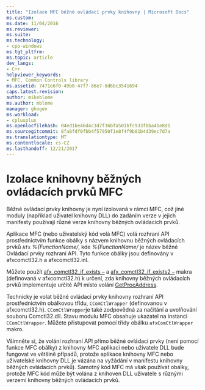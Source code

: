 ```yaml
---
title: "Izolace MFC běžné ovládací prvky knihovny | Microsoft Docs"
ms.custom: 
ms.date: 11/04/2016
ms.reviewer: 
ms.suite: 
ms.technology:
- cpp-windows
ms.tgt_pltfrm: 
ms.topic: article
dev_langs:
- C++
helpviewer_keywords:
- MFC, Common Controls library
ms.assetid: 7471e6f0-49b0-47f7-86e7-8d6bc3541694
caps.latest.revision: 
author: mikeblome
ms.author: mblome
manager: ghogen
ms.workload:
- cplusplus
ms.openlocfilehash: 04ed1be46d4c3d7f36bfa501bfc933fbba41e8d1
ms.sourcegitcommit: 8fa8fdf0fbb4f57950f1e8f4f9b81b4d39ec7d7a
ms.translationtype: MT
ms.contentlocale: cs-CZ
ms.lasthandoff: 12/21/2017
---
```

# <a name="isolation-of-the-mfc-common-controls-library"></a>Izolace knihovny běžných ovládacích prvků MFC
Běžné ovládací prvky knihovny je nyní izolovaná v rámci MFC, což jiné moduly (například uživatel knihovny DLL) do zadáním verze v jejich manifesty používají různé verze knihovny běžných ovládacích prvků.  
  
 Aplikace MFC (nebo uživatelský kód volá MFC) volá rozhraní API prostřednictvím funkce obálky s názvem knihovnu běžných ovládacích prvků `Afx` *%{FunctionName/*, kde *%{FunctionName/* je název běžné Ovládací prvky rozhraní API. Tyto funkce obálky jsou definovány v afxcomctl32.h a afxcomctl32.inl.  
  
 Můžete použít [afx_comctl32_if_exists –](reference/run-time-object-model-services.md#afx_comctl32_if_exists) a [afx_comctl32_if_exists2 –](reference/run-time-object-model-services.md#afx_comctl32_if_exists2) makra (definovaná v afxcomctl32.h) k určení, zda knihovny běžných ovládacích prvků implementuje určité API místo volání [GetProcAddress](../build/getprocaddress.md).  
  
 Technicky je volat běžné ovládací prvky knihovny rozhraní API prostřednictvím obálkovou třídu, `CComCtlWrapper` (definovanou v afxcomctl32.h). `CComCtlWrapper`je také zodpovědná za načítání a uvolňování souboru Comctl32.dll. Stavu modulu MFC obsahuje ukazatel na instanci `CComCtlWrapper`. Můžete přistupovat pomocí třídy obálku `afxComCtlWrapper` makro.  
  
 Všimněte si, že volání rozhraní API přímo běžné ovládací prvky (není pomocí funkce MFC obálky) z knihovny MFC aplikaci nebo uživatele DLL bude fungovat ve většině případů, protože aplikace knihovny MFC nebo uživatelské knihovny DLL je vázána na vyžádání v manifestu knihovny běžných ovládacích prvků). Samotný kód MFC má však používat obálky, protože MFC kód může být volána z knihoven DLL uživatele s různými verzemi knihovny běžných ovládacích prvků.

